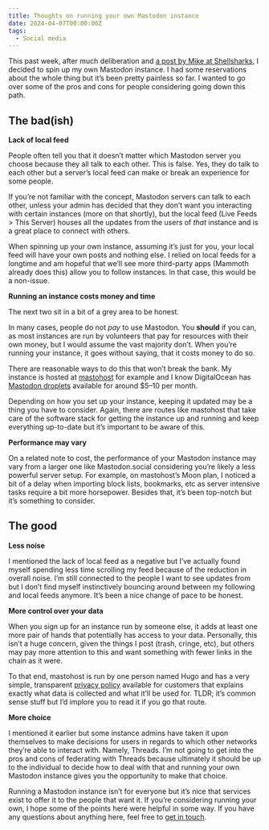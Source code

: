 ```yaml
---
title: Thoughts on running your own Mastodon instance
date: 2024-04-07T00:00:00Z
tags:
  - Social media
---
```

This past week, after much deliberation and [a post by Mike at Shellsharks](https://shellsharks.com/own-my-social), I decided to spin up my own Mastodon instance. I had some reservations about the whole thing but it’s been pretty painless so far. I wanted to go over some of the pros and cons for people considering going down this path.

## The bad(ish)

**Lack of local feed**

People often tell you that it doesn’t matter which Mastodon server you choose because they all talk to each other. This is false. Yes, they do talk to each other but a server’s local feed can make or break an experience for some people.

If you’re not familiar with the concept, Mastodon servers can talk to each other, unless your admin has decided that they don’t want you interacting with certain instances (more on that shortly), but the local feed (Live Feeds &gt; This Server) houses all the updates from the users of *that* instance and is a great place to connect with others.

When spinning up your own instance, assuming it’s just for you, your local feed will have your own posts and nothing else. I relied on local feeds for a longtime and am hopeful that we’ll see more third-party apps (Mammoth already does this) allow you to follow instances. In that case, this would be a non-issue.

**Running an instance costs money and time**

The next two sit in a bit of a grey area to be honest.

In many cases, people do not *pay* to use Mastodon. You **should** if you can, as most instances are run by volunteers that pay for resources with their own money, but I would assume the vast majority don’t. When you’re running your instance, it goes without saying, that it costs money to do so.

There are reasonable ways to do this that won’t break the bank. My instance is hosted at [mastohost](https://masto.host/) for example and I know DigitalOcean has [Mastodon droplets](https://marketplace.digitalocean.com/apps/mastodon) available for around $5–10 per month.

Depending on how you set up your instance, keeping it updated may be a thing you have to consider. Again, there are routes like mastohost that take care of the software stack for getting the instance up and running and keep everything up-to-date but it’s important to be aware of this.

**Performance may vary**

On a related note to cost, the performance of your Mastodon instance may vary from a larger one like Mastodon.social considering you’re likely a less powerful server setup. For example, on mastohost’s Moon plan, I noticed a bit of a delay when importing block lists, bookmarks, etc as server intensive tasks require a bit more horsepower. Besides that, it’s been top-notch but it’s something to consider.

## The good

**Less noise**

I mentioned the lack of local feed as a negative but I’ve actually found myself spending less time scrolling my feed because of the reduction in overall noise. I’m still connected to the people I want to see updates from but I don’t find myself instinctively bouncing around between my following and local feeds anymore. It’s been a nice change of pace to be honest.

**More control over your data**

When you sign up for an instance run by someone else, it adds at least one more pair of hands that potentially has access to your data. Personally, this isn’t a huge concern, given the things I post (trash, cringe, etc), but others may pay more attention to this and want something with fewer links in the chain as it were.

To that end, mastohost is run by one person named Hugo and has a very simple, transparent [privacy policy](https://masto.host/privacy/) available for customers that explains exactly what data is collected and what it’ll be used for. TLDR; it’s common sense stuff but I’d implore you to read it if you go that route.

**More choice**

I mentioned it earlier but some instance admins have taken it upon themselves to make decisions for users in regards to which other networks they’re able to interact with. Namely, Threads. I’m not going to get into the pros and cons of federating with Threads because ultimately it should be up to the individual to decide how to deal with that and running your own Mastodon instance gives you the opportunity to make that choice.

Running a Mastodon instance isn’t for everyone but it’s nice that services exist to offer it to the people that want it. If you’re considering running your own, I hope some of the points here were helpful in some way. If you have any questions about anything here, feel free to [get in touch](mailto:mike@crashthearcade.com).